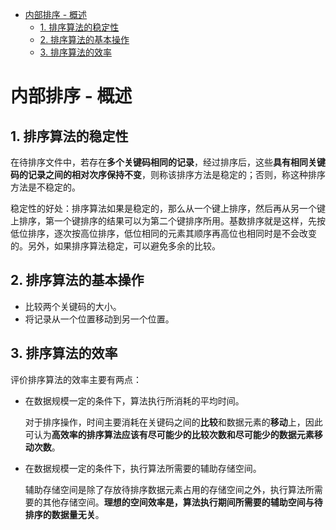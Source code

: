 - [内部排序 - 概述](#%E5%86%85%E9%83%A8%E6%8E%92%E5%BA%8F---%E6%A6%82%E8%BF%B0)
	- [1. 排序算法的稳定性](#1-%E6%8E%92%E5%BA%8F%E7%AE%97%E6%B3%95%E7%9A%84%E7%A8%B3%E5%AE%9A%E6%80%A7)
	- [2. 排序算法的基本操作](#2-%E6%8E%92%E5%BA%8F%E7%AE%97%E6%B3%95%E7%9A%84%E5%9F%BA%E6%9C%AC%E6%93%8D%E4%BD%9C)
	- [3. 排序算法的效率](#3-%E6%8E%92%E5%BA%8F%E7%AE%97%E6%B3%95%E7%9A%84%E6%95%88%E7%8E%87)

# 内部排序 - 概述

## 1. 排序算法的稳定性

在待排序文件中，若存在**多个关键码相同的记录**，经过排序后，这些**具有相同关键码的记录之间的相对次序保持不变**，则称该排序方法是稳定的；否则，称这种排序方法是不稳定的。

稳定性的好处：排序算法如果是稳定的，那么从一个键上排序，然后再从另一个键上排序，第一个键排序的结果可以为第二个键排序所用。基数排序就是这样，先按低位排序，逐次按高位排序，低位相同的元素其顺序再高位也相同时是不会改变的。另外，如果排序算法稳定，可以避免多余的比较。

## 2. 排序算法的基本操作

- 比较两个关键码的大小。
- 将记录从一个位置移动到另一个位置。

## 3. 排序算法的效率

评价排序算法的效率主要有两点：
- 在数据规模一定的条件下，算法执行所消耗的平均时间。

	对于排序操作，时间主要消耗在关键码之间的**比较**和数据元素的**移动**上，因此可认为**高效率的排序算法应该有尽可能少的比较次数和尽可能少的数据元素移动次数**。

- 在数据规模一定的条件下，执行算法所需要的辅助存储空间。

	辅助存储空间是除了存放待排序数据元素占用的存储空间之外，执行算法所需要的其他存储空间。**理想的空间效率是，算法执行期间所需要的辅助空间与待排序的数据量无关**。
